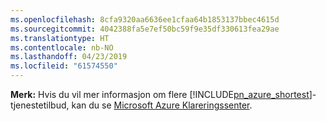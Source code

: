 ```yaml
---
ms.openlocfilehash: 8cfa9320aa6636ee1cfaa64b1853137bbec4615d
ms.sourcegitcommit: 4042388fa5e7ef50bc59f9e35df330613fea29ae
ms.translationtype: HT
ms.contentlocale: nb-NO
ms.lasthandoff: 04/23/2019
ms.locfileid: "61574550"
---
```

**Merk:** Hvis du vil mer informasjon om flere [!INCLUDE[pn_azure_shortest](pn-azure-shortest.md)]-tjenestetilbud, kan du se [Microsoft Azure Klareringssenter](https://azure.microsoft.com/support/trust-center/).